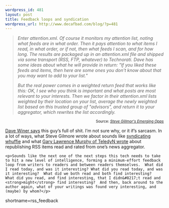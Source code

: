 ```yaml
--- 
wordpress_id: 481
layout: post
title: Feedback loops and syndication
wordpress_url: http://www.decafbad.com/blog/?p=481
---
```

<blockquote cite="http://www.crn.com/weblogs/stevegillmor/2003/09/20/20.asp"><i>Enter attention.xml. Of course it monitors my attention list, noting what feeds are in what order. Then it pays attention to what items I read, in what order, or if not, then what feeds I scan, and for how long. The results are packaged up in an attention.xml file and shipped via some transport (RSS, FTP, whatever) to Technorati. Dave has some ideas about what he will provide in return: "If you liked these feeds and items, then here are some ones you don't know about that you may want to add to your list."

But the real power comes in a weighted return feed that works like this: OK, I see who you think is important and what posts are most relevant to your interests. Then we factor in their attention.xml lists weighted by their location on your list, average the newly weighted list based on this trusted group of "advisors", and return it to your aggregator, which rewrites the list accordingly.</i></blockquote><div class="credit" align="right"><small>Source: <cite><a href="http://www.crn.com/weblogs/stevegillmor/2003/09/20/20.asp">Steve Gillmor's Emerging Opps</a></cite></small></div>	<p><a href="http://scriptingnews.userland.com/2003/09/21#When:10:08:20AM">Dave Winer says</a> this guy&#8217;s full of shit.  I&#8217;m not sure why, or it if&#8217;s sarcasm.  In a lot of ways, what Steve Gilmore wrote about sounds like <a href="http://www.decafbad.com/blog/geek/syndicated_whuffie.html">syndicating whuffie</a> and what <a href="http://www.teledyn.com/mt/archives/001055.html">Gary Lawrence Murphy of TeledyN wrote</a> about republishing <span class="caps">RSS</span> items read and rated from one&#8217;s news aggregator.</p>

	<p>Sounds like the next one of the next steps this tech needs to take to hit a new level of intelligence, forming a minimum-effort feedback loop from writers to readers and between readers themselves.  What did I read today, and was it interesting? What did you read today, and was it interesting?  What did we both read and both find interesting?  What did you read, and find interesting, that I didn&#8217;t read and <strong>might</strong> find interesting?  And then, back around to the author again, what of your writings was found very interesting, and (maybe) by whom?</p>
<!--more-->
shortname=rss_feedback
